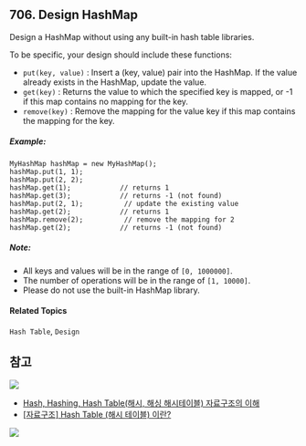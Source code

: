 ## 706. Design HashMap

Design a HashMap without using any built-in hash table libraries.

To be specific, your design should include these functions:

* `put(key, value)` : Insert a (key, value) pair into the HashMap. If the value already exists in the HashMap, update the value.
* `get(key)` : Returns the value to which the specified key is mapped, or -1 if this map contains no mapping for the key.
* `remove(key)` : Remove the mapping for the value key if this map contains the mapping for the key.

##### Example:

```
MyHashMap hashMap = new MyHashMap();
hashMap.put(1, 1);          
hashMap.put(2, 2);         
hashMap.get(1);            // returns 1
hashMap.get(3);            // returns -1 (not found)
hashMap.put(2, 1);          // update the existing value
hashMap.get(2);            // returns 1 
hashMap.remove(2);          // remove the mapping for 2
hashMap.get(2);            // returns -1 (not found) 
```

##### Note:

* All keys and values will be in the range of `[0, 1000000]`.
* The number of operations will be in the range of `[1, 10000]`.
* Please do not use the built-in HashMap library.

#### Related Topics

`Hash Table`, `Design`

## 참고

[![](https://img.youtube.com/vi/Vi0hauJemxA/0.jpg)](https://www.youtube.com/watch?v=Vi0hauJemxA)

* [Hash, Hashing, Hash Table(해시, 해싱 해시테이블) 자료구조의 이해](https://velog.io/@cyranocoding/Hash-Hashing-Hash-Table%ED%95%B4%EC%8B%9C-%ED%95%B4%EC%8B%B1-%ED%95%B4%EC%8B%9C%ED%85%8C%EC%9D%B4%EB%B8%94-%EC%9E%90%EB%A3%8C%EA%B5%AC%EC%A1%B0%EC%9D%98-%EC%9D%B4%ED%95%B4-6ijyonph6o)
* [[자료구조] Hash Table (해시 테이블) 이란?](https://k39335.tistory.com/18)

[![](https://img.youtube.com/vi/S7vni1hdsZE/0.jpg)](https://www.youtube.com/watch?v=S7vni1hdsZE)
